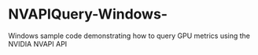 # NVAPIQuery-Windows-
Windows sample code demonstrating how to query GPU metrics using the NVIDIA NVAPI API
